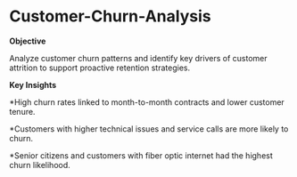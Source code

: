 # Customer-Churn-Analysis

**Objective**

Analyze customer churn patterns and identify key drivers of customer attrition to support proactive retention strategies.

 **Key Insights**
 
*High churn rates linked to month-to-month contracts and lower customer tenure.

*Customers with higher technical issues and service calls are more likely to churn.

*Senior citizens and customers with fiber optic internet had the highest churn likelihood.
